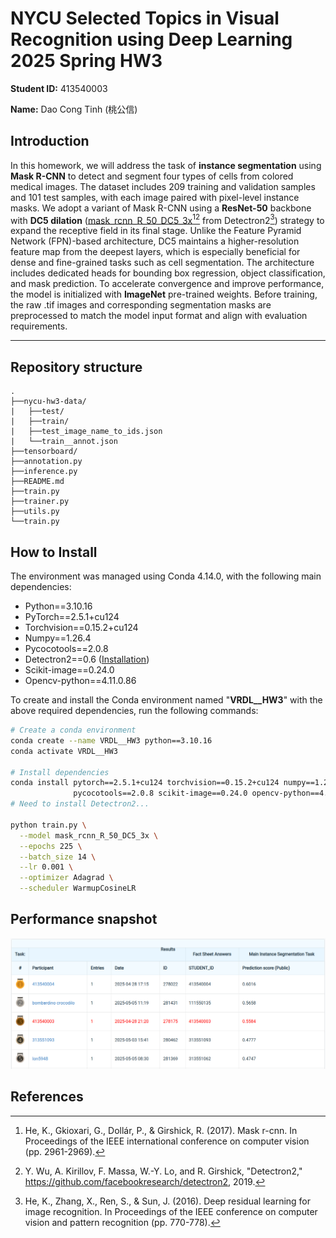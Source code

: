# NYCU Selected Topics in Visual Recognition using Deep Learning 2025 Spring HW3

**Student ID:** 413540003

**Name:** Dao Cong Tinh (桃公信)

## Introduction

In this homework, we will address the task of **instance segmentation** using **Mask R-CNN** to detect and segment four types of cells from colored medical images. The dataset includes 209 training and validation samples and 101 test samples, with each image paired with pixel-level instance masks. We adopt a variant of Mask R-CNN using a **ResNet-50** backbone with **DC5 dilation** ([mask\_rcnn\_R\_50\_DC5\_3x](https://github.com/facebookresearch/detectron2/blob/main/configs/COCO-InstanceSegmentation/mask_rcnn_R_50_DC5_3x.yaml)[^1][^2] from Detectron2[^3]) strategy to expand the receptive field in its final stage. Unlike the Feature Pyramid Network (FPN)-based architecture, DC5 maintains a higher-resolution feature map from the deepest layers, which is especially beneficial for dense and fine-grained tasks such as cell segmentation. The architecture includes dedicated heads for bounding box regression, object classification, and mask prediction. To accelerate convergence and improve performance, the model is initialized with **ImageNet** pre-trained weights. Before training, the raw .tif images and corresponding segmentation masks are preprocessed to match the model input format and align with evaluation requirements.


---

## Repository structure
    .
    ├──nycu-hw3-data/
    |   ├──test/
    |   ├──train/
    |   ├──test_image_name_to_ids.json
    |   └──train__annot.json
    ├──tensorboard/
    ├──annotation.py
    ├──inference.py
    ├──README.md
    ├──train.py
    ├──trainer.py
    ├──utils.py
    └──train.py

## How to Install

The environment was managed using Conda 4.14.0, with the following main dependencies:
- Python==3.10.16
- PyTorch==2.5.1+cu124
- Torchvision==0.15.2+cu124
- Numpy==1.26.4
- Pycocotools==2.0.8
- Detectron2==0.6 ([Installation](https://detectron2.readthedocs.io/en/latest/tutorials/install.html))
- Scikit-image==0.24.0
- Opencv-python==4.11.0.86

To create and install the Conda environment named "**VRDL__HW3**" with the above required dependencies, run the following commands:
```bash
# Create a conda environment
conda create --name VRDL__HW3 python==3.10.16
conda activate VRDL__HW3

# Install dependencies
conda install pytorch==2.5.1+cu124 torchvision==0.15.2+cu124 numpy==1.26.4 \
              pycocotools==2.0.8 scikit-image==0.24.0 opencv-python==4.11.0.86
# Need to install Detectron2...

python train.py \
  --model mask_rcnn_R_50_DC5_3x \
  --epochs 225 \
  --batch_size 14 \
  --lr 0.001 \
  --optimizer Adagrad \
  --scheduler WarmupCosineLR
```
## Performance snapshot
![leaderboard](leaderboard.png)

## References
[^1]: He, K., Gkioxari, G., Dollár, P., & Girshick, R. (2017). Mask r-cnn. In Proceedings of the IEEE international conference on computer vision (pp. 2961-2969).

[^2]: Y. Wu, A. Kirillov, F. Massa, W.-Y. Lo, and R. Girshick, "Detectron2," https://github.com/facebookresearch/detectron2, 2019.

[^3]: He, K., Zhang, X., Ren, S., & Sun, J. (2016). Deep residual learning for image recognition. In Proceedings of the IEEE conference on computer vision and pattern recognition (pp. 770-778).